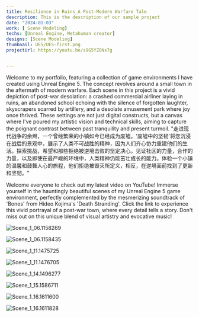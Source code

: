 ```yaml
---
title: Resilience in Ruins_A Post-Modern Warfare Tale
description: This is the description of our sample project
date: "2024-01-03"
work: [ Scene Modeling]
techs: [Unreal Engine, Metahuman creator]
designs: [Scene Modeling]
thumbnail: UE5/UE5-first.png
projectUrl: https://youtu.be/s9G5YZONs7g


---
```

 Welcome to my portfolio, featuring a collection of game environments I have created using Unreal Engine 5. The concept revolves around a small town in the aftermath of modern warfare. Each scene in this project is a vivid depiction of post-war desolation: a crashed commercial airliner laying in ruins, an abandoned school echoing with the silence of forgotten laughter, skyscrapers scarred by artillery, and a desolate amusement park where joy once thrived. These settings are not just digital constructs, but a canvas where I've poured my artistic vision and technical skills, aiming to capture the poignant contrast between past tranquility and present turmoil.
"走进现代战争的余烬，一个曾经繁荣的小镇如今已经成为废墟。'废墟中的坚韧'将您沉浸在战后的景观中，展示了人类不可战胜的精神，因为人们齐心协力重建他们的生活。探索挑战，希望和那些拒绝被逆境击败的坚定决心。见证社区的力量，合作的力量，以及即使在最严峻的环境中，人类精神仍能茁壮成长的能力。体验一个小镇的温馨和鼓舞人心的旅程，他们拒绝被毁灭所定义，相反，在逆境面前找到了更新和坚韧。"

Welcome everyone to check out my latest video on YouTube! Immerse yourself in the hauntingly beautiful scenes of my Unreal Engine 5 game environment, perfectly complemented by the mesmerizing soundtrack of 'Bones' from Hideo Kojima's 'Death Stranding'. Click the link to experience this vivid portrayal of a post-war town, where every detail tells a story. Don't miss out on this unique blend of visual artistry and evocative music!

![Scene_1_06.1158269](https://typora-1323668464.cos.ap-hongkong.myqcloud.com/typora/Scene_1_06.1158269.png?imageSlim)

![Scene_1_06.1158435](https://typora-1323668464.cos.ap-hongkong.myqcloud.com/typora/Scene_1_06.1158435.png?imageSlim)

![Scene_1_11.1475725](https://typora-1323668464.cos.ap-hongkong.myqcloud.com/typora/Scene_1_11.1475725.png?imageSlim)

![Scene_1_11.1476705](https://typora-1323668464.cos.ap-hongkong.myqcloud.com/typora/Scene_1_11.1476705.png?imageSlim)

![Scene_1_14.1496277](https://typora-1323668464.cos.ap-hongkong.myqcloud.com/typora/Scene_1_14.1496277.png?imageSlim)

![Scene_1_15.1586711](https://typora-1323668464.cos.ap-hongkong.myqcloud.com/typora/Scene_1_15.1586711.png?imageSlim)

![Scene_1_16.1611600](https://typora-1323668464.cos.ap-hongkong.myqcloud.com/typora/Scene_1_16.1611600.png?imageSlim)

![Scene_1_16.1611828](https://typora-1323668464.cos.ap-hongkong.myqcloud.com/typora/Scene_1_16.1611828.png?imageSlim)